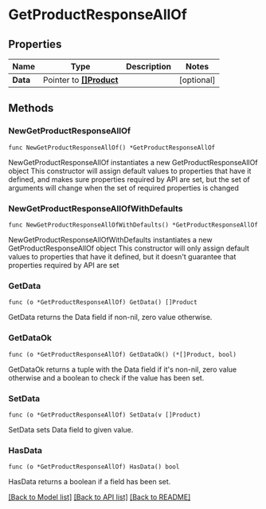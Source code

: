 # GetProductResponseAllOf

## Properties

Name | Type | Description | Notes
------------ | ------------- | ------------- | -------------
**Data** | Pointer to [**[]Product**](Product.md) |  | [optional] 

## Methods

### NewGetProductResponseAllOf

`func NewGetProductResponseAllOf() *GetProductResponseAllOf`

NewGetProductResponseAllOf instantiates a new GetProductResponseAllOf object
This constructor will assign default values to properties that have it defined,
and makes sure properties required by API are set, but the set of arguments
will change when the set of required properties is changed

### NewGetProductResponseAllOfWithDefaults

`func NewGetProductResponseAllOfWithDefaults() *GetProductResponseAllOf`

NewGetProductResponseAllOfWithDefaults instantiates a new GetProductResponseAllOf object
This constructor will only assign default values to properties that have it defined,
but it doesn't guarantee that properties required by API are set

### GetData

`func (o *GetProductResponseAllOf) GetData() []Product`

GetData returns the Data field if non-nil, zero value otherwise.

### GetDataOk

`func (o *GetProductResponseAllOf) GetDataOk() (*[]Product, bool)`

GetDataOk returns a tuple with the Data field if it's non-nil, zero value otherwise
and a boolean to check if the value has been set.

### SetData

`func (o *GetProductResponseAllOf) SetData(v []Product)`

SetData sets Data field to given value.

### HasData

`func (o *GetProductResponseAllOf) HasData() bool`

HasData returns a boolean if a field has been set.


[[Back to Model list]](../README.md#documentation-for-models) [[Back to API list]](../README.md#documentation-for-api-endpoints) [[Back to README]](../README.md)


